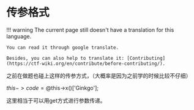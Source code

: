# 传参格式
!!! warning
    The current page still doesn't have a translation for this language.

    You can read it through google translate.

    Besides, you can also help to translate it: [Contributing](https://ctf-wiki.org/en/contribute/before-contributing/). 



之前在做题也碰上这样的传参方式，（大概率是因为之前学的时候比较不仔细）





$this->code =@$this->x()['Ginkgo'];





这里相当于可以用get方式进行参数传递。



